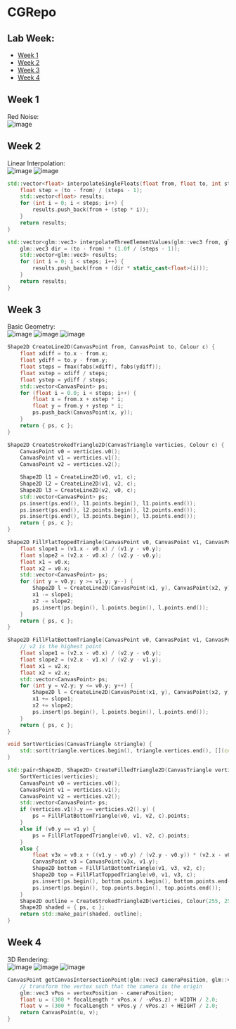 # CGRepo

## Lab Week:
- [Week 1](#week-1)
- [Week 2](#week-2)
- [Week 3](#week-3)
- [Week 4](#week-4)

## Week 1 ##
Red Noise:  
![image](https://github.com/LucaUoB/CGRepo/assets/63655147/bd99a178-14cb-4f3f-9bc5-5454b463dcca)

## Week 2 ##
Linear Interpolation:  
![image](https://github.com/LucaUoB/CGRepo/assets/63655147/e751f148-f84a-42df-b1b4-aa32e1202ae7)
![image](https://github.com/LucaUoB/CGRepo/assets/63655147/3545f8f5-0b8c-4494-a44f-0ff5d8a0e2c1)

```c++
std::vector<float> interpolateSingleFloats(float from, float to, int steps) {
	float step = (to - from) / (steps - 1); 
	std::vector<float> results;
	for (int i = 0; i < steps; i++) {
		results.push_back(from + (step * i));
	}
	return results;
}

std::vector<glm::vec3> interpolateThreeElementValues(glm::vec3 from, glm::vec3 to, int steps) {
	glm::vec3 dir = (to - from) * (1.0f / (steps - 1)); 
	std::vector<glm::vec3> results;
	for (int i = 0; i < steps; i++) {
		results.push_back(from + (dir * static_cast<float>(i)));
	}
	return results;
}
```
## Week 3 ##

Basic Geometry:  
![image](https://github.com/LucaUoB/CGRepo/assets/63655147/e0c8f5f0-e567-4f8d-a764-36c9ccff3007)
![image](https://github.com/LucaUoB/CGRepo/assets/63655147/2deaf150-a8b2-4a63-b618-ab05a14fe608)
![image](https://github.com/LucaUoB/CGRepo/assets/63655147/a1c35230-959f-4d59-8966-3c1164cf3efa)


```c++
Shape2D CreateLine2D(CanvasPoint from, CanvasPoint to, Colour c) {
	float xdiff = to.x - from.x;
	float ydiff = to.y - from.y;
	float steps = fmax(fabs(xdiff), fabs(ydiff));
	float xstep = xdiff / steps;
	float ystep = ydiff / steps;
	std::vector<CanvasPoint> ps;
	for (float i = 0.0; i < steps; i++) {
		float x = from.x + xstep * i;
		float y = from.y + ystep * i;
		ps.push_back(CanvasPoint(x, y));
	}
	return { ps, c };
}

Shape2D CreateStrokedTriangle2D(CanvasTriangle verticies, Colour c) {
	CanvasPoint v0 = verticies.v0();
	CanvasPoint v1 = verticies.v1();
	CanvasPoint v2 = verticies.v2();

	Shape2D l1 = CreateLine2D(v0, v1, c);
	Shape2D l2 = CreateLine2D(v1, v2, c);
	Shape2D l3 = CreateLine2D(v2, v0, c);
	std::vector<CanvasPoint> ps;
	ps.insert(ps.end(), l1.points.begin(), l1.points.end());
	ps.insert(ps.end(), l2.points.begin(), l2.points.end());
	ps.insert(ps.end(), l3.points.begin(), l3.points.end());
	return { ps, c };
}

Shape2D FillFlatToppedTriangle(CanvasPoint v0, CanvasPoint v1, CanvasPoint v2, Colour c) {
	float slope1 = (v1.x - v0.x) / (v1.y - v0.y);
	float slope2 = (v2.x - v0.x) / (v2.y - v0.y);
	float x1 = v0.x;
	float x2 = v0.x;
	std::vector<CanvasPoint> ps;
	for (int y = v0.y; y >= v1.y; y--) {
		Shape2D l = CreateLine2D(CanvasPoint(x1, y), CanvasPoint(x2, y), Colour());
		x1 -= slope1;
		x2 -= slope2;
		ps.insert(ps.begin(), l.points.begin(), l.points.end());
	}
	return { ps, c };
}

Shape2D FillFlatBottomTriangle(CanvasPoint v0, CanvasPoint v1, CanvasPoint v2, Colour c) {
	// v2 is the highest point
	float slope1 = (v2.x - v0.x) / (v2.y - v0.y);
	float slope2 = (v2.x - v1.x) / (v2.y - v1.y);
	float x1 = v2.x;
	float x2 = v2.x;
	std::vector<CanvasPoint> ps;
	for (int y = v2.y; y <= v0.y; y++) {
		Shape2D l = CreateLine2D(CanvasPoint(x1, y), CanvasPoint(x2, y), Colour());
		x1 += slope1;
		x2 += slope2;
		ps.insert(ps.begin(), l.points.begin(), l.points.end());
	}
	return { ps, c };
}

void SortVerticies(CanvasTriangle &triangle) {
	std::sort(triangle.vertices.begin(), triangle.vertices.end(), [](const CanvasPoint a, const CanvasPoint b) { return a.y > b.y; } );
}

std::pair<Shape2D, Shape2D> CreateFilledTriangle2D(CanvasTriangle verticies, Colour c) {
	SortVerticies(verticies);
	CanvasPoint v0 = verticies.v0();
	CanvasPoint v1 = verticies.v1();
	CanvasPoint v2 = verticies.v2();
	std::vector<CanvasPoint> ps;
	if (verticies.v1().y == verticies.v2().y) {
		ps = FillFlatBottomTriangle(v0, v1, v2, c).points;
	} 
	else if (v0.y == v1.y) {
		ps = FillFlatToppedTriangle(v0, v1, v2, c).points;
	} 
	else {
		float v3x = v0.x + ((v1.y - v0.y) / (v2.y - v0.y)) * (v2.x - v0.x);
		CanvasPoint v3 = CanvasPoint(v3x, v1.y);
		Shape2D bottom = FillFlatBottomTriangle(v1, v3, v2, c);
		Shape2D top = FillFlatToppedTriangle(v0, v1, v3, c);
		ps.insert(ps.begin(), bottom.points.begin(), bottom.points.end());
		ps.insert(ps.begin(), top.points.begin(), top.points.end());
	}
	Shape2D outline = CreateStrokedTriangle2D(verticies, Colour(255, 255, 255));
	Shape2D shaded = { ps, c };
	return std::make_pair(shaded, outline);
}
```
## Week 4 ##

3D Rendering:  
![image](https://github.com/LucaUoB/CGRepo/assets/63655147/f955a64e-8ec1-48d8-acb8-472387d67138)
![image](https://github.com/LucaUoB/CGRepo/assets/63655147/362f6bc7-82a8-45a3-9144-fb6759cc8827)
![image](https://github.com/LucaUoB/CGRepo/assets/63655147/2349d127-ff66-4968-9d9c-6b888f4bf221)

```c++
CanvasPoint getCanvasIntersectionPoint(glm::vec3 cameraPosition, glm::vec3 vertexPosition, float focalLength) {
	// transform the vertex such that the camera is the origin
	glm::vec3 vPos = vertexPosition - cameraPosition;
	float u = (300 * focalLength * vPos.x / -vPos.z) + WIDTH / 2.0;
	float v = (300 * focalLength * vPos.y / vPos.z) + HEIGHT / 2.0;
	return CanvasPoint(u, v);
}
```

